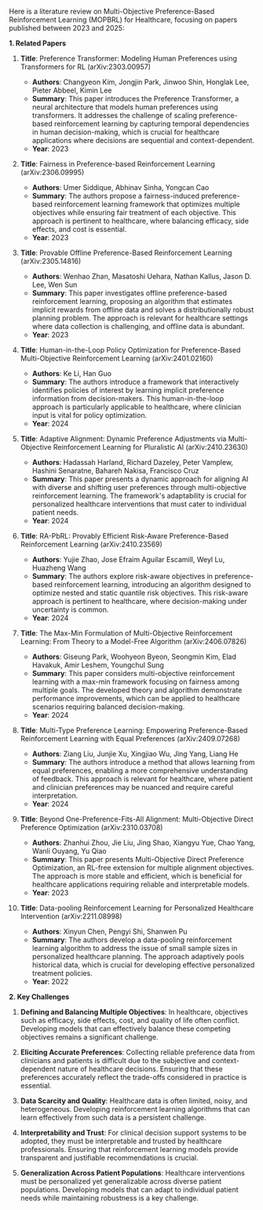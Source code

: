 Here is a literature review on Multi-Objective Preference-Based Reinforcement Learning (MOPBRL) for Healthcare, focusing on papers published between 2023 and 2025:

**1. Related Papers**

1. **Title**: Preference Transformer: Modeling Human Preferences using Transformers for RL (arXiv:2303.00957)
   - **Authors**: Changyeon Kim, Jongjin Park, Jinwoo Shin, Honglak Lee, Pieter Abbeel, Kimin Lee
   - **Summary**: This paper introduces the Preference Transformer, a neural architecture that models human preferences using transformers. It addresses the challenge of scaling preference-based reinforcement learning by capturing temporal dependencies in human decision-making, which is crucial for healthcare applications where decisions are sequential and context-dependent.
   - **Year**: 2023

2. **Title**: Fairness in Preference-based Reinforcement Learning (arXiv:2306.09995)
   - **Authors**: Umer Siddique, Abhinav Sinha, Yongcan Cao
   - **Summary**: The authors propose a fairness-induced preference-based reinforcement learning framework that optimizes multiple objectives while ensuring fair treatment of each objective. This approach is pertinent to healthcare, where balancing efficacy, side effects, and cost is essential.
   - **Year**: 2023

3. **Title**: Provable Offline Preference-Based Reinforcement Learning (arXiv:2305.14816)
   - **Authors**: Wenhao Zhan, Masatoshi Uehara, Nathan Kallus, Jason D. Lee, Wen Sun
   - **Summary**: This paper investigates offline preference-based reinforcement learning, proposing an algorithm that estimates implicit rewards from offline data and solves a distributionally robust planning problem. The approach is relevant for healthcare settings where data collection is challenging, and offline data is abundant.
   - **Year**: 2023

4. **Title**: Human-in-the-Loop Policy Optimization for Preference-Based Multi-Objective Reinforcement Learning (arXiv:2401.02160)
   - **Authors**: Ke Li, Han Guo
   - **Summary**: The authors introduce a framework that interactively identifies policies of interest by learning implicit preference information from decision-makers. This human-in-the-loop approach is particularly applicable to healthcare, where clinician input is vital for policy optimization.
   - **Year**: 2024

5. **Title**: Adaptive Alignment: Dynamic Preference Adjustments via Multi-Objective Reinforcement Learning for Pluralistic AI (arXiv:2410.23630)
   - **Authors**: Hadassah Harland, Richard Dazeley, Peter Vamplew, Hashini Senaratne, Bahareh Nakisa, Francisco Cruz
   - **Summary**: This paper presents a dynamic approach for aligning AI with diverse and shifting user preferences through multi-objective reinforcement learning. The framework's adaptability is crucial for personalized healthcare interventions that must cater to individual patient needs.
   - **Year**: 2024

6. **Title**: RA-PbRL: Provably Efficient Risk-Aware Preference-Based Reinforcement Learning (arXiv:2410.23569)
   - **Authors**: Yujie Zhao, Jose Efraim Aguilar Escamill, Weyl Lu, Huazheng Wang
   - **Summary**: The authors explore risk-aware objectives in preference-based reinforcement learning, introducing an algorithm designed to optimize nested and static quantile risk objectives. This risk-aware approach is pertinent to healthcare, where decision-making under uncertainty is common.
   - **Year**: 2024

7. **Title**: The Max-Min Formulation of Multi-Objective Reinforcement Learning: From Theory to a Model-Free Algorithm (arXiv:2406.07826)
   - **Authors**: Giseung Park, Woohyeon Byeon, Seongmin Kim, Elad Havakuk, Amir Leshem, Youngchul Sung
   - **Summary**: This paper considers multi-objective reinforcement learning with a max-min framework focusing on fairness among multiple goals. The developed theory and algorithm demonstrate performance improvements, which can be applied to healthcare scenarios requiring balanced decision-making.
   - **Year**: 2024

8. **Title**: Multi-Type Preference Learning: Empowering Preference-Based Reinforcement Learning with Equal Preferences (arXiv:2409.07268)
   - **Authors**: Ziang Liu, Junjie Xu, Xingjiao Wu, Jing Yang, Liang He
   - **Summary**: The authors introduce a method that allows learning from equal preferences, enabling a more comprehensive understanding of feedback. This approach is relevant for healthcare, where patient and clinician preferences may be nuanced and require careful interpretation.
   - **Year**: 2024

9. **Title**: Beyond One-Preference-Fits-All Alignment: Multi-Objective Direct Preference Optimization (arXiv:2310.03708)
   - **Authors**: Zhanhui Zhou, Jie Liu, Jing Shao, Xiangyu Yue, Chao Yang, Wanli Ouyang, Yu Qiao
   - **Summary**: This paper presents Multi-Objective Direct Preference Optimization, an RL-free extension for multiple alignment objectives. The approach is more stable and efficient, which is beneficial for healthcare applications requiring reliable and interpretable models.
   - **Year**: 2023

10. **Title**: Data-pooling Reinforcement Learning for Personalized Healthcare Intervention (arXiv:2211.08998)
    - **Authors**: Xinyun Chen, Pengyi Shi, Shanwen Pu
    - **Summary**: The authors develop a data-pooling reinforcement learning algorithm to address the issue of small sample sizes in personalized healthcare planning. The approach adaptively pools historical data, which is crucial for developing effective personalized treatment policies.
    - **Year**: 2022

**2. Key Challenges**

1. **Defining and Balancing Multiple Objectives**: In healthcare, objectives such as efficacy, side effects, cost, and quality of life often conflict. Developing models that can effectively balance these competing objectives remains a significant challenge.

2. **Eliciting Accurate Preferences**: Collecting reliable preference data from clinicians and patients is difficult due to the subjective and context-dependent nature of healthcare decisions. Ensuring that these preferences accurately reflect the trade-offs considered in practice is essential.

3. **Data Scarcity and Quality**: Healthcare data is often limited, noisy, and heterogeneous. Developing reinforcement learning algorithms that can learn effectively from such data is a persistent challenge.

4. **Interpretability and Trust**: For clinical decision support systems to be adopted, they must be interpretable and trusted by healthcare professionals. Ensuring that reinforcement learning models provide transparent and justifiable recommendations is crucial.

5. **Generalization Across Patient Populations**: Healthcare interventions must be personalized yet generalizable across diverse patient populations. Developing models that can adapt to individual patient needs while maintaining robustness is a key challenge. 
